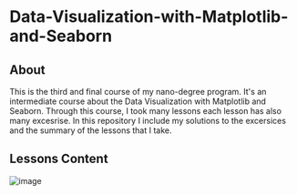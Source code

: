 # Data-Visualization-with-Matplotlib-and-Seaborn

## About
This is the third and final course of my nano-degree program. It's an intermediate course about the Data Visualization with Matplotlib and Seaborn. Through this course, I took many lessons each lesson has also many excesrise. In this repository I include my solutions to the excersices and the summary of the lessons that I take.

## Lessons Content 
![image](https://github.com/sondosaabed/Data-Visualization-with-Matplotlib-and-Seaborn/assets/65151701/07adb91d-b034-41ba-8128-72cc7db6b128)
